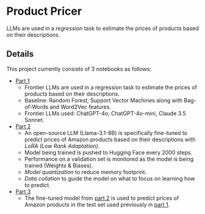 # Product Pricer
LLMs are used in a *regression* task to estimate the prices of products based on their descriptions.

## Details
This project currently consists of 3 notebooks as follows:
- [Part 1](llm_regression.ipynb)
  - Frontier LLMs are used in a regression task to estimate the prices of products based on their descriptions.
  - Baseline: Random Forest, Support Vector Machines along with Bag-of-Words and Word2Vec features.
  - Frontier LLMs used: ChatGPT-4o, ChatGPT-4o-mini, Claude 3.5 Sonnet.
- [Part 2](llm_regression_2.ipynb)
  - An open-source LLM (Llama-3.1-8B) is specifically fine-tuned to predict prices of Amazon products based on their descriptions with *LoRA (Low Rank Adaptation)*.
  - Model being trained is pushed to Hugging Face every 2000 steps.
  - Performance on a validation set is monitored as the model is being trained (Weights & Biases).
  - *Model quantization* to reduce memory footprint.
  - *Data collation* to guide the model on what to focus on learning how to predict.
- [Part 3](llm_regression_3.ipynb)
  - The fine-tuned model from [part 2](llm_regression/llm_regression_2.ipynb) is used to predict prices of Amazon products in the test set used previously in [part 1](llm_regression/llm_regression.ipynb).
